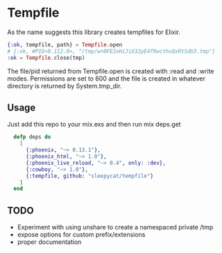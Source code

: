 Tempfile
========

As the name suggests this library creates tempfiles for Elixir.

```elixir
{:ok, tempfile, path} = Tempfile.open
# {:ok, #PID<0.112.0>, "/tmp/wn0FE2xHiJiX32pE4fRwcthuQxRtSdU3.tmp"}
:ok = Tempfile.close(tmp)
```

The file/pid returned from Tempfile.open is created with :read and
:write modes.  Permissions are set to 600 and the file is created in
whatever directory is returned by System.tmp_dir.

## Usage

Just add this repo to your mix.exs and then run mix deps.get
```elixir
  defp deps do
    [
      {:phoenix, "~> 0.13.1"},
      {:phoenix_html, "~> 1.0"},
      {:phoenix_live_reload, "~> 0.4", only: :dev},
      {:cowboy, "~> 1.0"},
      {:tempfile, github: "sleepycat/tempfile"}
    ]
  end
```

## TODO
* Experiment with using unshare to create a namespaced private /tmp
* expose options for custom prefix/extensions
* proper documentation
